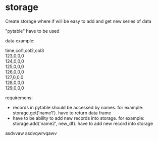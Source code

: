 # storage

Create storage where if will be easy to add and get new series of data

"pytable" have to be used

data example:

  time,col1,col2,col3<br/>
  123,0,0,0<br/>
  124,0,0,0<br/>
  125,0,0,0<br/>
  126,0,0,0<br/>
  127,0,0,0<br/>
  128,0,0,0<br/>
  129,0,0,0<br/>



requiremens:

- records in pytable should be accessed by names. for example: storage.get('name1'). have to return data frame
- have to be ability to add new records into storage. for example: storage.add('name2', new_df). have to add new record into storage

asdvvaw
asdvqwrvqawv
